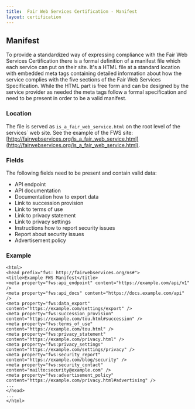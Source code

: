 ```yaml
---
title:  Fair Web Services Certification - Manifest
layout: certification
---
```

## Manifest

To provide a standardized way of expressing compliance with the Fair Web Services Certification there is a formal definition of a manifest file which each service can put on their site. It's a HTML file at a standard location with embedded meta tags containing detailed information about how the service complies with the five sections of the Fair Web Services Specification. While the HTML part is free form and can be designed by the service provider as needed the meta tags follow a formal specification and need to be present in order to be a valid manifest.

### Location

The file is served as `is_a_fair_web_service.html` on the root level of the services` web site. See the example of the FWS site: [http://fairwebservices.org/is_a_fair_web_service.html](http://fairwebservices.org/is_a_fair_web_service.html).

### Fields

The following fields need to be present and contain valid data:

* API endpoint
* API documentation
* Documentation how to export data
* Link to succession provision
* Link to terms of use
* Link to privacy statement
* Link to privacy settings
* Instructions how to report security issues
* Report about security issues
* Advertisement policy

### Example

```
<html>
<head prefix="fws: http://fairwebservices.org/ns#">
<title>Example FWS Manifest</title>
<meta property="fws:api_endpoint" content="https://example.com/api/v1" />
<meta property="fws:api_docs" content="https://docs.example.com/api" />
<meta property="fws:data_export" content="https://example.com/settings/export" />
<meta property="fws:succession_provision" content="https://example.com/tou.html#succession" />
<meta property="fws:terms_of_use" content="https://example.com/tou.html" />
<meta property="fws:privacy_statement" content="https://example.com/privacy.html" />
<meta property="fws:privacy_settings" content="https://example.com/settings/privacy" />
<meta property="fws:security_report" content="https://example.com/blog/security" />
<meta property="fws:security_contact" content="mailto:security@example.com" />
<meta property="fws:advertisement_policy" content="https://example.com/privacy.html#advertising" />
...
</head>
...
</html>
```
